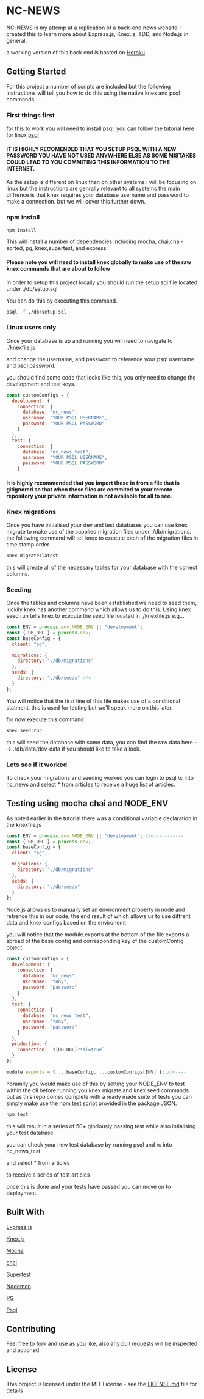 # NC-NEWS

NC-NEWS is my attemp at a replication of a back-end news website.
I created this to learn more about Express.js, Knex.js, TDD, and Node.js in general.

a working version of this back end is hosted on [Heroku](https://pure-falls-39051.herokuapp.com/api).

## Getting Started

For this project a number of scripts are included but the following instructions will tell you how to do this using the native knex and psql commands

### First things first

for this to work you will need to install psql, you can follow the tutorial here for linux [psql](https://www.digitalocean.com/community/tutorials/how-to-install-and-use-postgresql-on-ubuntu-16-04)

#### IT IS HIGHLY RECOMENDED THAT YOU SETUP PSQL WITH A NEW PASSWORD YOU HAVE NOT USED ANYWHERE ELSE AS SOME MISTAKES COULD LEAD TO YOU COMMITING THIS INFORMATION TO THE INTERNET.

As the setup is different on linux than on other systems i will be focusing on linux but the instructions are genrally relevant to all systems
the main diffrence is that knex requires your database username and password to make a connection.
but we will cover this further down.

### npm install

```bash
npm install
```

This will install a number of dependencies including mocha, chai,chai-sorted, pg, knex,supertest, and express.

#### Please note you will need to install knex globally to make use of the raw knex commands that are about to follow

In order to setup this project locally you should run the setup.sql file located under ./db/setup.sql

You can do this by executing this command.

```bash
psql -f ./db/setup.sql
```

### Linux users only

Once your database is up and running you will need to navigate to ./knexfile.js

and change the username, and password to reference your psql username and psql password.

you should find some code that looks like this, you only need to change the development and test keys.

```js
const customConfigs = {
  development: {
    connection: {
      database: "nc_news",
      username: "YOUR PSQL USERNAME",
      password: "YOUR PSQL PASSWORD"
    }
  },
  test: {
    connection: {
      database: "nc_news_test",
      username: "YOUR PSQL USERNAME",
      password: "YOUR PSQL PASSWORD"
    }
```

#### It is highly recommended that you import these in from a file that is gitignored so that when these files are commited to your remote repository your private information is not available for all to see.

### Knex migrations

Once you have initialised your dev and test databases you can use knex migrate to make use of the supplied migration files under ./db/migrations.
the following command will tell knex to execute each of the migration files in time stamp order.

```bash
knex migrate:latest
```

this will create all of the necessary tables for your database with the correct columns.

### Seeding

Once the tables and columns have been established we need to seed them, luckily knex has another command which allows us to do this.
Using knex seed run tells knex to execute the seed file located in ./knexfile.js
e.g...

```js
const ENV = process.env.NODE_ENV || "development";
const { DB_URL } = process.env;
const baseConfig = {
  client: "pg",

  migrations: {
    directory: "./db/migrations"
  },
  seeds: {
    directory: "./db/seeds" //<------------------
  }
};
```

You will notice that the first line of this file makes use of a conditional statment, this is used for testing but we'll speak more on this later.

for now execute this command

```bash
knex seed:run
```

this will seed the database with some data, you can find the raw data here --> ./db/data/dev-data if you should like to take a look.

### Lets see if it worked

To check your migrations and seeding worked you can login to psql \c into nc_news and select \* from articles
to receive a huge list of articles.

## Testing using mocha chai and NODE_ENV

As noted earlier in the tutorial there was a conditional variable declaration in the knexfile.js

```js
const ENV = process.env.NODE_ENV || "development"; //<-----------
const { DB_URL } = process.env;
const baseConfig = {
  client: "pg",

  migrations: {
    directory: "./db/migrations"
  },
  seeds: {
    directory: "./db/seeds"
  }
};
```

Node.js allows us to manually set an environment property in node and refrence this in our code, the end result of which allows us to use diffrent data and knex configs based on the environemt

you will notice that the module.exports at the bottom of the file exports a spread of the base config and corresponding key of the customConfig object

```js
const customConfigs = {
  development: {
    connection: {
      database: "nc_news",
      username: "tony",
      password: "password"
    }
  },
  test: {
    connection: {
      database: "nc_news_test",
      username: "tony",
      password: "password"
    }
  },
  production: {
    connection: `${DB_URL}?ssl=true`
  }
};

module.exports = { ...baseConfig, ...customConfigs[ENV] }; //<----
```

noramlly you would make use of this by setting your NODE_ENV to test within the cli before running you knex migrate and knex seed commands but as this repo comes complete with a ready made suite of tests you can simply make use the npm test script provided in the package JSON.

```bash
npm test
```

this will result in a series of 50+ gloriously passing test while also intialising your test database.

you can check your new test database by running psql and \c into nc_news_test

and select \* from articles

to receive a series of test articles

once this is done and your tests have passed you can move on to deployment.

## Built With

[Express.js](https://expressjs.com/)

[Knex.js](https://knexjs.org/)

[Mocha](https://mochajs.org/)

[chai](https://www.chaijs.com/)

[Supertest](https://www.npmjs.com/package/supertest)

[Nodemon](https://nodemon.io/)

[PG](https://node-postgres.com/)

[Psql](https://www.postgresql.org/)

## Contributing

Feel free to fork and use as you like, also any pull requests will be inspected and actioned.

## License

This project is licensed under the MIT License - see the [LICENSE.md](LICENSE.md) file for details
